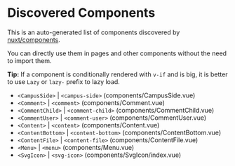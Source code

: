 # Discovered Components

This is an auto-generated list of components discovered by [nuxt/components](https://github.com/nuxt/components).

You can directly use them in pages and other components without the need to import them.

**Tip:** If a component is conditionally rendered with `v-if` and is big, it is better to use `Lazy` or `lazy-` prefix to lazy load.

- `<CampusSide>` | `<campus-side>` (components/CampusSide.vue)
- `<Comment>` | `<comment>` (components/Comment.vue)
- `<CommentChild>` | `<comment-child>` (components/CommentChild.vue)
- `<CommentUser>` | `<comment-user>` (components/CommentUser.vue)
- `<Content>` | `<content>` (components/Content.vue)
- `<ContentBottom>` | `<content-bottom>` (components/ContentBottom.vue)
- `<ContentFile>` | `<content-file>` (components/ContentFile.vue)
- `<Menu>` | `<menu>` (components/Menu.vue)
- `<SvgIcon>` | `<svg-icon>` (components/SvgIcon/index.vue)
